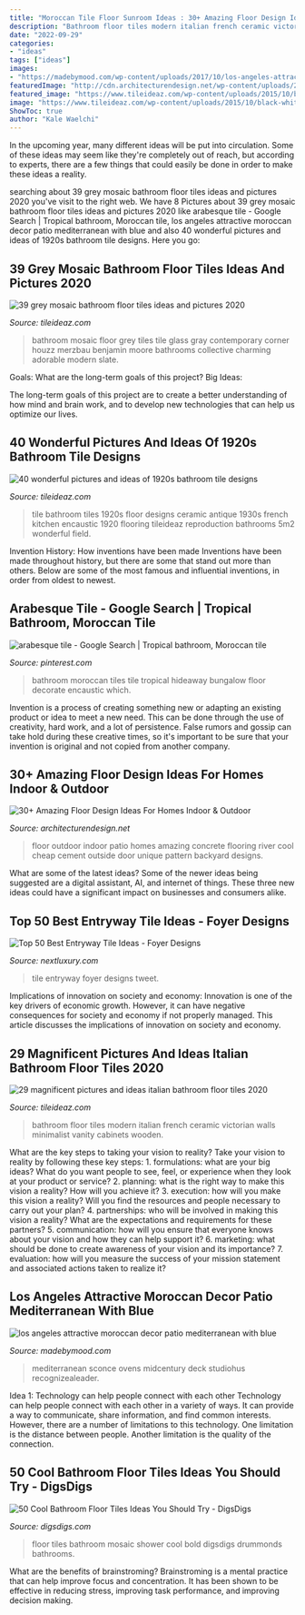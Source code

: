 ```yaml
---
title: "Moroccan Tile Floor Sunroom Ideas : 30+ Amazing Floor Design Ideas For Homes Indoor &amp; Outdoor"
description: "Bathroom floor tiles modern italian french ceramic victorian walls minimalist vanity cabinets wooden"
date: "2022-09-29"
categories:
- "ideas"
tags: ["ideas"]
images:
- "https://madebymood.com/wp-content/uploads/2017/10/los-angeles-attractive-moroccan-decor-with-traditional-deck-tiles-and-planks-patio-mediterranean-sconce-outdoor-dining-furniture.jpg"
featuredImage: "http://cdn.architecturendesign.net/wp-content/uploads/2015/08/AD-Indoor-Outdoor-Floor-Design-Ideas-15.jpg"
featured_image: "https://www.tileideaz.com/wp-content/uploads/2015/10/black-white-modern-bathroom-with-french-provincial-victorian-style-ceramic-bathroom-floor-tiles-wa-and-grey-wood-plank-walls-with-teardrop-pendant-lights.jpg"
image: "https://www.tileideaz.com/wp-content/uploads/2015/10/black-white-modern-bathroom-with-french-provincial-victorian-style-ceramic-bathroom-floor-tiles-wa-and-grey-wood-plank-walls-with-teardrop-pendant-lights.jpg"
ShowToc: true
author: "Kale Waelchi"
---
```



In the upcoming year, many different ideas will be put into circulation. Some of these ideas may seem like they're completely out of reach, but according to experts, there are a few things that could easily be done in order to make these ideas a reality.

	

		
searching about 39 grey mosaic bathroom floor tiles ideas and pictures 2020 you've visit to the right web. We have 8 Pictures about 39 grey mosaic bathroom floor tiles ideas and pictures 2020 like arabesque tile - Google Search | Tropical bathroom, Moroccan tile, los angeles attractive moroccan decor patio mediterranean with blue and also 40 wonderful pictures and ideas of 1920s bathroom tile designs. Here you go:
		
    
## 39 Grey Mosaic Bathroom Floor Tiles Ideas And Pictures 2020

<img loading=lazy src="https://www.tileideaz.com/wp-content/uploads/2015/03/grey_mosaic_bathroom_floor_tiles_15.jpg" onerror="this.onerror=null;this.src='https://tse1.mm.bing.net/th?id=OIP.ip0kTaG8Z8C3KTwix0dJywHaLH&amp;pid=15.1';" alt="39 grey mosaic bathroom floor tiles ideas and pictures 2020">

_Source: tileideaz.com_

>bathroom mosaic floor grey tiles tile glass gray contemporary corner houzz merzbau benjamin moore bathrooms collective charming adorable modern slate. 

	

Goals: What are the long-term goals of this project?
Big Ideas: 

The long-term goals of this project are to create a better understanding of how mind and brain work, and to develop new technologies that can help us optimize our lives.

    
## 40 Wonderful Pictures And Ideas Of 1920s Bathroom Tile Designs

<img loading=lazy src="http://www.tileideaz.com/wp-content/uploads/2015/09/DSC075621.jpg" onerror="this.onerror=null;this.src='https://tse1.mm.bing.net/th?id=OIP.FrHycJ4Fz6JW2h66ZFoNLQHaJ4&amp;pid=15.1';" alt="40 wonderful pictures and ideas of 1920s bathroom tile designs">

_Source: tileideaz.com_

>tile bathroom tiles 1920s floor designs ceramic antique 1930s french kitchen encaustic 1920 flooring tileideaz reproduction bathrooms 5m2 wonderful field. 

	

Invention History: How inventions have been made
Inventions have been made throughout history, but there are some that stand out more than others. Below are some of the most famous and influential inventions, in order from oldest to newest.

    
## Arabesque Tile - Google Search | Tropical Bathroom, Moroccan Tile

<img loading=lazy src="https://i.pinimg.com/736x/69/02/fc/6902fcd41d111cb0dab699481a185765--moroccan-tile-bathroom-moroccan-tiles.jpg" onerror="this.onerror=null;this.src='https://tse4.mm.bing.net/th?id=OIP.7tc33D9tuRtNKqUGutiE6AHaJ4&amp;pid=15.1';" alt="arabesque tile - Google Search | Tropical bathroom, Moroccan tile">

_Source: pinterest.com_

>bathroom moroccan tiles tile tropical hideaway bungalow floor decorate encaustic which. 

	

Invention is a process of creating something new or adapting an existing product or idea to meet a new need. This can be done through the use of creativity, hard work, and a lot of persistence. False rumors and gossip can take hold during these creative times, so it's important to be sure that your invention is original and not copied from another company.

    
## 30+ Amazing Floor Design Ideas For Homes Indoor &amp; Outdoor

<img loading=lazy src="http://cdn.architecturendesign.net/wp-content/uploads/2015/08/AD-Indoor-Outdoor-Floor-Design-Ideas-15.jpg" onerror="this.onerror=null;this.src='https://tse2.mm.bing.net/th?id=OIP.eiWTKpve52P-LAoZl1umRwHaJ4&amp;pid=15.1';" alt="30+ Amazing Floor Design Ideas For Homes Indoor &amp; Outdoor">

_Source: architecturendesign.net_

>floor outdoor indoor patio homes amazing concrete flooring river cool cheap cement outside door unique pattern backyard designs. 

	

What are some of the latest ideas?
Some of the newer ideas being suggested are a digital assistant, AI, and internet of things. These three new ideas could have a significant impact on businesses and consumers alike.

    
## Top 50 Best Entryway Tile Ideas - Foyer Designs

<img loading=lazy src="http://nextluxury.com/wp-content/uploads/ideas-for-home-entryway-tile.jpg" onerror="this.onerror=null;this.src='https://tse1.mm.bing.net/th?id=OIP.3S2XalPRnenyf4aksBh7bAAAAA&amp;pid=15.1';" alt="Top 50 Best Entryway Tile Ideas - Foyer Designs">

_Source: nextluxury.com_

>tile entryway foyer designs tweet. 

	

Implications of innovation on society and economy:
Innovation is one of the key drivers of economic growth. However, it can have negative consequences for society and economy if not properly managed. This article discusses the implications of innovation on society and economy.

    
## 29 Magnificent Pictures And Ideas Italian Bathroom Floor Tiles 2020

<img loading=lazy src="https://www.tileideaz.com/wp-content/uploads/2015/10/black-white-modern-bathroom-with-french-provincial-victorian-style-ceramic-bathroom-floor-tiles-wa-and-grey-wood-plank-walls-with-teardrop-pendant-lights.jpg" onerror="this.onerror=null;this.src='https://tse1.mm.bing.net/th?id=OIP.APvng3k_izlhAkh-H5NBzgHaKF&amp;pid=15.1';" alt="29 magnificent pictures and ideas italian bathroom floor tiles 2020">

_Source: tileideaz.com_

>bathroom floor tiles modern italian french ceramic victorian walls minimalist vanity cabinets wooden. 

	

What are the key steps to taking your vision to reality?
Take your vision to reality by following these key steps: 1. formulations: what are your big ideas? What do you want people to see, feel, or experience when they look at your product or service? 2. planning: what is the right way to make this vision a reality? How will you achieve it? 3. execution: how will you make this vision a reality? Will you find the resources and people necessary to carry out your plan? 4. partnerships: who will be involved in making this vision a reality? What are the expectations and requirements for these partners? 5. communication: how will you ensure that everyone knows about your vision and how they can help support it? 6. marketing: what should be done to create awareness of your vision and its importance? 7. evaluation: how will you measure the success of your mission statement and associated actions taken to realize it?

    
## Los Angeles Attractive Moroccan Decor Patio Mediterranean With Blue

<img loading=lazy src="https://madebymood.com/wp-content/uploads/2017/10/los-angeles-attractive-moroccan-decor-with-traditional-deck-tiles-and-planks-patio-mediterranean-sconce-outdoor-dining-furniture.jpg" onerror="this.onerror=null;this.src='https://tse4.mm.bing.net/th?id=OIP.pDYiJFuJH-kz82dN24aQfAHaFl&amp;pid=15.1';" alt="los angeles attractive moroccan decor patio mediterranean with blue">

_Source: madebymood.com_

>mediterranean sconce ovens midcentury deck studiohus recognizealeader. 

	

Idea 1: Technology can help people connect with each other
Technology can help people connect with each other in a variety of ways. It can provide a way to communicate, share information, and find common interests. However, there are a number of limitations to this technology. One limitation is the distance between people. Another limitation is the quality of the connection.

    
## 50 Cool Bathroom Floor Tiles Ideas You Should Try - DigsDigs

<img loading=lazy src="https://www.digsdigs.com/photos/13-bold-mosaic-bathroom-floor-tiles.jpg" onerror="this.onerror=null;this.src='https://tse3.mm.bing.net/th?id=OIP.CJFPsPy1GnwnHtoUg62mcQAAAA&amp;pid=15.1';" alt="50 Cool Bathroom Floor Tiles Ideas You Should Try - DigsDigs">

_Source: digsdigs.com_

>floor tiles bathroom mosaic shower cool bold digsdigs drummonds bathrooms. 

	

What are the benefits of brainstroming?
Brainstroming is a mental practice that can help improve focus and concentration. It has been shown to be effective in reducing stress, improving task performance, and improving decision making.

